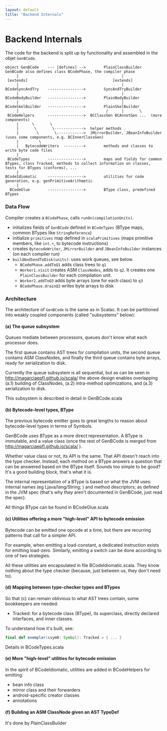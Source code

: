 ```yaml
---
layout: default
title: "Backend Internals"
---
```


Backend Internals
=================
The code for the backend is split up by functionality and assembled in the
objet `GenBCode`.

```none
object GenBCode    --- [defines] -->        PlainClassBuilder       GenBCode also defines class BCodePhase, the compiler phase
     |                                              |
 [extends]                                      [extends]
     |                                              |
BCodeSyncAndTry    ---------------->        SyncAndTryBuilder
     |                                              |
BCodeBodyBuilder   ---------------->        PlainBodyBuilder
     |                                              |
BCodeSkelBuilder   ---------------->        PlainSkelBuilder
     |                                       /      |       \
 BCodeHelpers      ---------------->  BCClassGen BCAnnotGen ...  (more components)
     |      \       \
     |       \       \------------->  helper methods
     |        \       \------------>  JMirrorBuilder, JBeanInfoBuilder (uses some components, e.g. BCInnerClassGen)
     |         \
     |   BytecodeWriters  --------->        methods and classes to write byte code files
     |
 BCodeTypes        ---------------->        maps and fields for common BTypes, class Tracked, methods to collect information on classes, tests for BTypes (conforms), ...
     |
BCodeIdiomatic     ---------------->        utilities for code generation, e.g. genPrimitiveArithmetic
     |
  BCodeGlue        ---------------->        BType class, predefined BTypes
```

### Data Flow ###
Compiler creates a `BCodePhase`, calls `runOn(compilationUnits)`.
  * initializes fields of `GenBCode` defined in `BCodeTypes` (BType maps,
    common BTypes like `StringReference`)
  * initialize `primitives` map defined in `scalaPrimitives` (maps primitive
    members, like `int.+`, to bytecode instructions)
  * creates `BytecodeWriter`, `JMirrorBuilder` and `JBeanInfoBuilder` instances
    (on each compiler run)
  * `buildAndSendToDisk(units)`: uses work queues, see below.
    - `BCodePhase.addToQ1` adds class trees to `q1`
    - `Worker1.visit` creates ASM `ClassNodes`, adds to `q2`. It creates one
      `PlainClassBuilder` for each compilation unit.
    - `Worker2.addToQ3` adds byte arrays (one for each class) to `q3`
    - `BCodePhase.drainQ3` writes byte arrays to disk


### Architecture ###
The architecture of `GenBCode` is the same as in Scalac. It can be partitioned
into weakly coupled components (called "subsystems" below):


#### (a) The queue subsystem ####
Queues mediate between processors, queues don't know what each processor does.

The first queue contains AST trees for compilation units, the second queue
contains ASM ClassNodes, and finally the third queue contains byte arrays,
ready for serialization to disk.

Currently the queue subsystem is all sequential, but as can be seen in
http://magarciaepfl.github.io/scala/ the above design enables overlapping (a.1)
building of ClassNodes, (a.2) intra-method optimizations, and (a.3)
serialization to disk.

This subsystem is described in detail in GenBCode.scala

#### (b) Bytecode-level types, BType ####
The previous bytecode emitter goes to great lengths to reason about
bytecode-level types in terms of Symbols.

GenBCode uses BType as a more direct representation. A BType is immutable, and
a value class (once the rest of GenBCode is merged from
http://magarciaepfl.github.io/scala/ ).

Whether value class or not, its API is the same. That API doesn't reach into
the type checker. Instead, each method on a BType answers a question that can
be answered based on the BType itself. Sounds too simple to be good? It's a
good building block, that's what it is.

The internal representation of a BType is based on what the JVM uses: internal
names (eg Ljava/lang/String; ) and method descriptors; as defined in the JVM
spec (that's why they aren't documented in GenBCode, just read the spec).

All things BType can be found in BCodeGlue.scala

#### (c) Utilities offering a more "high-level" API to bytecode emission ####
Bytecode can be emitted one opcode at a time, but there are recurring patterns
that call for a simpler API.

For example, when emitting a load-constant, a dedicated instruction exists for
emitting load-zero. Similarly, emitting a switch can be done according to one
of two strategies.

All these utilities are encapsulated in file BCodeIdiomatic.scala. They know
nothing about the type checker (because, just between us, they don't need to).

#### (d) Mapping between type-checker types and BTypes ####
So that (c) can remain oblivious to what AST trees contain, some bookkeepers
are needed:

  - Tracked: for a bytecode class (BType), its superclass, directly declared
    interfaces, and inner classes.

To understand how it's built, see:

```scala
final def exemplar(csym0: Symbol): Tracked = { ... }
```

Details in BCodeTypes.scala

#### (e) More "high-level" utilities for bytecode emission ####
In the spirit of BCodeIdiomatic, utilities are added in BCodeHelpers for
emitting:

- bean info class
- mirror class and their forwarders
- android-specific creator classes
- annotations


#### (f) Building an ASM ClassNode given an AST TypeDef ####
It's done by PlainClassBuilder
